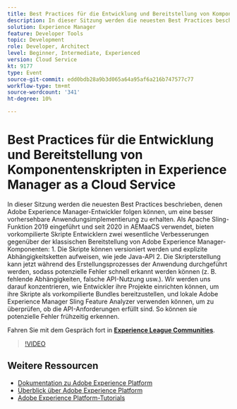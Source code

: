 ```yaml
---
title: Best Practices für die Entwicklung und Bereitstellung von Komponentenskripten in Experience Manager as a Cloud Service
description: In dieser Sitzung werden die neuesten Best Practices beschrieben, denen Adobe Experience Manager-Entwickler folgen können, um eine besser vorhersehbare Anwendungsimplementierung zu erhalten. Vorkompilierte Skripte, die 2019 als Apache Sling-Funktion eingeführt und seit 2020 in AEMaaCS verwendet wurden, bieten Entwicklern zwei wesentliche Verbesserungen gegenüber der klassischen Bereitstellung von Adobe Experience Manager-Komponenten - 1. Die Skripte können versioniert werden und explizite Abhängigkeitsketten aufweisen, wie jede Java-API 2. Die Skripterstellung kann jetzt während des Erstellungsprozesses der Anwendung durchgeführt werden, sodass potenzielle Fehler schnell erkannt werden können (z. B. fehlende Abhängigkeiten, falsche API-Nutzung usw.). Wir werden uns darauf konzentrieren, wie Entwickler ihre Projekte einrichten können, um ihre Skripte als vorkompilierte Bundles bereitzustellen, und lokale Adobe Experience Manager Sling Feature Analyzer verwenden können, um zu überprüfen, ob die API-Anforderungen erfüllt sind. So können sie potenzielle Fehler frühzeitig erkennen.
solution: Experience Manager
feature: Developer Tools
topic: Development
role: Developer, Architect
level: Beginner, Intermediate, Experienced
version: Cloud Service
kt: 9177
type: Event
source-git-commit: edd0bdb28a9b3d065a64a95af6a216b747577c77
workflow-type: tm+mt
source-wordcount: '341'
ht-degree: 10%

---
```


# Best Practices für die Entwicklung und Bereitstellung von Komponentenskripten in Experience Manager as a Cloud Service

In dieser Sitzung werden die neuesten Best Practices beschrieben, denen Adobe Experience Manager-Entwickler folgen können, um eine besser vorhersehbare Anwendungsimplementierung zu erhalten. Als Apache Sling-Funktion 2019 eingeführt und seit 2020 in AEMaaCS verwendet, bieten vorkompilierte Skripte Entwicklern zwei wesentliche Verbesserungen gegenüber der klassischen Bereitstellung von Adobe Experience Manager-Komponenten: 1. Die Skripte können versioniert werden und explizite Abhängigkeitsketten aufweisen, wie jede Java-API 2. Die Skripterstellung kann jetzt während des Erstellungsprozesses der Anwendung durchgeführt werden, sodass potenzielle Fehler schnell erkannt werden können (z. B. fehlende Abhängigkeiten, falsche API-Nutzung usw.). Wir werden uns darauf konzentrieren, wie Entwickler ihre Projekte einrichten können, um ihre Skripte als vorkompilierte Bundles bereitzustellen, und lokale Adobe Experience Manager Sling Feature Analyzer verwenden können, um zu überprüfen, ob die API-Anforderungen erfüllt sind. So können sie potenzielle Fehler frühzeitig erkennen.

Fahren Sie mit dem Gespräch fort in **[Experience League Communities](https://adobe.ly/3zJrS0f)**.

>[!VIDEO](https://video.tv.adobe.com/v/337851/?quality=12&learn=on&hidetitle=true)

## Weitere Ressourcen

- [Dokumentation zu Adobe Experience Platform](https://experienceleague.adobe.com/docs/experience-platform.html?lang=de)
- [Überblick über Adobe Experience Platform](https://experienceleague.adobe.com/docs/experience-platform/landing/home.html?lang=de)
- [Adobe Experience Platform-Tutorials](https://experienceleague.adobe.com/docs/platform-learn/tutorials/overview.html?lang=de)
